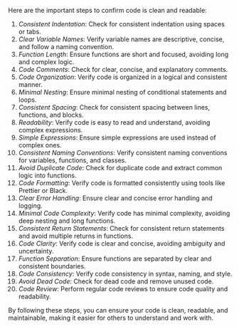 Here are the important steps to confirm code is clean and readable:

1. _Consistent Indentation_: Check for consistent indentation using spaces or tabs.
2. _Clear Variable Names_: Verify variable names are descriptive, concise, and follow a naming convention.
3. _Function Length_: Ensure functions are short and focused, avoiding long and complex logic.
4. _Code Comments_: Check for clear, concise, and explanatory comments.
5. _Code Organization_: Verify code is organized in a logical and consistent manner.
6. _Minimal Nesting_: Ensure minimal nesting of conditional statements and loops.
7. _Consistent Spacing_: Check for consistent spacing between lines, functions, and blocks.
8. _Readability_: Verify code is easy to read and understand, avoiding complex expressions.
9. _Simple Expressions_: Ensure simple expressions are used instead of complex ones.
10. _Consistent Naming Conventions_: Verify consistent naming conventions for variables, functions, and classes.
11. _Avoid Duplicate Code_: Check for duplicate code and extract common logic into functions.
12. _Code Formatting_: Verify code is formatted consistently using tools like Prettier or Black.
13. _Clear Error Handling_: Ensure clear and concise error handling and logging.
14. _Minimal Code Complexity_: Verify code has minimal complexity, avoiding deep nesting and long functions.
15. _Consistent Return Statements_: Check for consistent return statements and avoid multiple returns in functions.
16. _Code Clarity_: Verify code is clear and concise, avoiding ambiguity and uncertainty.
17. _Function Separation_: Ensure functions are separated by clear and consistent boundaries.
18. _Code Consistency_: Verify code consistency in syntax, naming, and style.
19. _Avoid Dead Code_: Check for dead code and remove unused code.
20. _Code Review_: Perform regular code reviews to ensure code quality and readability.

By following these steps, you can ensure your code is clean, readable, and maintainable, making it easier for others to understand and work with.